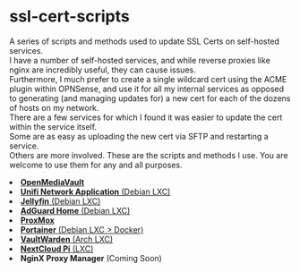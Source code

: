 # ssl-cert-scripts
A series of scripts and methods used to update SSL Certs on self-hosted services.
<br>
I have a number of self-hosted services, and while reverse proxies like nginx are incredibly useful, they can cause issues.
<br>
Furthermore, I much prefer to create a single wildcard cert using the ACME plugin within OPNSense, and use it for all my internal services
as opposed to generating (and managing updates for) a new cert for each of the dozens of hosts on my network.
<br>
There are a few services for which I found it was easier to update the cert within the service itself.
<br>
Some are as easy as uploading the new cert via SFTP and restarting a service.
<br>
Others are more involved. These are the scripts and methods I use. You are welcome to use them for any and all purposes.
<br>
<li><a href="openmediavault-update-ssl.sh"><strong>OpenMediaVault</strong></a></li>
<li><a href="unifi-update-ssl.sh"><strong>Unifi Network Application</strong> (Debian LXC)</a></li>
<li><a href="jellyfin-update-ssl.sh"><strong>Jellyfin</strong> (Debian LXC)</a></li>
<li><a href="adguard-home-update-ssl.md"><strong>AdGuard Home</strong> (Debian LXC)</a></li>
<li><a href="proxmox-update-ssl.sh"><strong>ProxMox</strong></li>
<li><a href="portainer-update-ssl.md"><strong>Portainer</strong> (Debian LXC > Docker)</a></li>
<li><a href="vaultwarden-update-ssl.sh"><strong>VaultWarden</strong> (Arch LXC)</a></li>
<li><a href="nextcloudpi-update-ssl.sh"><strong>NextCloud Pi</strong> (LXC)</a></li>
<li><strong>NginX Proxy Manager</strong> (Coming Soon)</strong></li>
<br><br>

